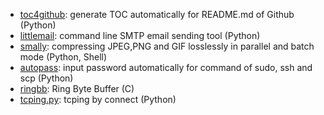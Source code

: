 * [toc4github](https://github.com/xinlin-z/toc4github): generate TOC automatically for README.md of Github (Python)
* [littlemail](https://github.com/xinlin-z/littlemail): command line SMTP email sending tool (Python)
* [smally](https://github.com/xinlin-z/smally): compressing JPEG,PNG and GIF losslessly in parallel and batch mode (Python, Shell)
* [autopass](https://github.com/xinlin-z/autopass): input password automatically for command of sudo, ssh and scp (Python)
* [ringbb](https://github.com/xinlin-z/ringbb): Ring Byte Buffer (C)
* [tcping.py](https://github.com/xinlin-z/tcping.py): tcping by connect (Python)

<!--
**xinlin-z/xinlin-z** is a ✨ _special_ ✨ repository because its `README.md` (this file) appears on your GitHub profile.

Here are some ideas to get you started:

### Hi there 👋

- 🔭 I’m currently working on ...
- 🌱 I’m currently learning ...
- 👯 I’m looking to collaborate on ...
- 🤔 I’m looking for help with ...
- 💬 Ask me about ...
- 📫 How to reach me: ...
- 😄 Pronouns: ...
- ⚡ Fun fact: ...
-->

